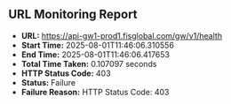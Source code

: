 ## URL Monitoring Report

- **URL:** https://api-gw1-prod1.fisglobal.com/gw/v1/health
- **Start Time:** 2025-08-01T11:46:06.310556
- **End Time:** 2025-08-01T11:46:06.417653
- **Total Time Taken:** 0.107097 seconds
- **HTTP Status Code:** 403
- **Status:** Failure
- **Failure Reason:** HTTP Status Code: 403
